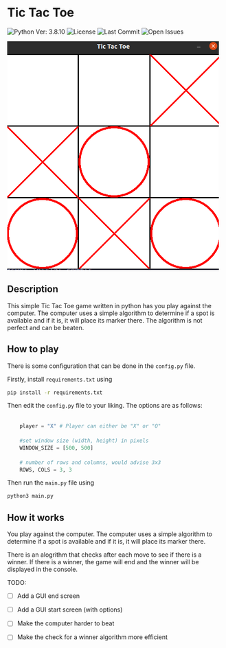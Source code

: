 # Tic Tac Toe
![Python Ver: 3.8.10](https://img.shields.io/badge/python-3.8.10-blue?logo=python&label=python)
![License](https://img.shields.io/github/license/jackfitton112/tictactoe)
![Last Commit](https://img.shields.io/github/last-commit/jackfitton112/tictactoe)
![Open Issues](https://img.shields.io/github/issues-raw/jackfitton112/tictactoe)


![Alt text](images/promo.png)

## Description
This simple Tic Tac Toe game written in python has you play against the computer. 
The computer uses a simple algorithm to determine if a spot is available and if it is, it will place its marker there.
The algorithm is not perfect and can be beaten.

## How to play
There is some configuration that can be done in the `config.py` file.

Firstly, install `requirements.txt` using 

```bash
pip install -r requirements.txt
```

Then edit the `config.py` file to your liking. The options are as follows:

```python

    player = "X" # Player can either be "X" or "O"

    #set window size (width, height) in pixels
    WINDOW_SIZE = [500, 500]

    # number of rows and columns, would advise 3x3
    ROWS, COLS = 3, 3

```

Then run the `main.py` file using

```bash
python3 main.py
```

## How it works

You play against the computer. The computer uses a simple algorithm to determine if a spot is available and if it is, it will place its marker there.

There is an alogrithm that checks after each move to see if there is a winner. If there is a winner, the game will end and the winner will be displayed in the console.

TODO:
- [ ] Add a GUI end screen
- [ ] Add a GUI start screen (with options)
- [ ] Make the computer harder to beat
- [ ] Make the check for a winner algorithm more efficient


